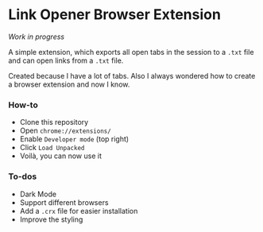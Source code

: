 # Link Opener Browser Extension

*Work in progress*

A simple extension, which exports all open tabs in the session to a `.txt` file and can open links from a `.txt` file.

Created because I have a lot of tabs. Also I always wondered how to create a browser extension and now I know.

### How-to
- Clone this repository
- Open `chrome://extensions/`
- Enable `Developer mode` (top right)
- Click `Load Unpacked`
- Voilà, you can now use it

### To-dos
- Dark Mode
- Support different browsers
- Add a `.crx` file for easier installation
- Improve the styling

